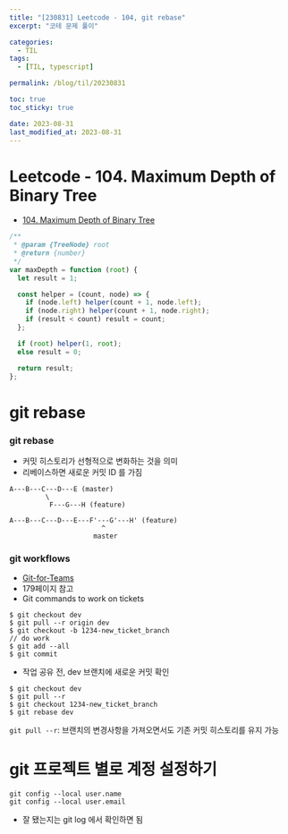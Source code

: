 ```yaml
---
title: "[230831] Leetcode - 104, git rebase"
excerpt: "코테 문제 풀이"

categories:
  - TIL
tags:
  - [TIL, typescript]

permalink: /blog/til/20230831

toc: true
toc_sticky: true

date: 2023-08-31
last_modified_at: 2023-08-31
---
```


# Leetcode - 104. Maximum Depth of Binary Tree

- [104. Maximum Depth of Binary Tree](https://leetcode.com/problems/maximum-depth-of-binary-tree/?envType=study-plan-v2&envId=top-interview-150)

```js
/**
 * @param {TreeNode} root
 * @return {number}
 */
var maxDepth = function (root) {
  let result = 1;

  const helper = (count, node) => {
    if (node.left) helper(count + 1, node.left);
    if (node.right) helper(count + 1, node.right);
    if (result < count) result = count;
  };

  if (root) helper(1, root);
  else result = 0;

  return result;
};
```

# git rebase
### git rebase
- 커밋 히스토리가 선형적으로 변화하는 것을 의미
- 리베이스하면 새로운 커밋 ID 를 가짐
```
A---B---C---D---E (master)
         \
          F---G---H (feature)
```
```
A---B---C---D---E---F'---G'---H' (feature)
                       ^
                     master
```

### git workflows
- [Git-for-Teams](https://pepa.holla.cz/wp-content/uploads/2016/01/Git-for-Teams.pdf)
- 179페이지 참고
- Git commands to work on tickets

```
$ git checkout dev
$ git pull --r origin dev
$ git checkout -b 1234-new_ticket_branch
// do work
$ git add --all
$ git commit
```

- 작업 공유 전, dev 브랜치에 새로운 커밋 확인

```
$ git checkout dev
$ git pull --r
$ git checkout 1234-new_ticket_branch
$ git rebase dev
```
`git pull --r`: 브랜치의 변경사항을 가져오면서도 기존 커밋 히스토리를 유지 가능


# git 프로젝트 별로 계정 설정하기
```
git config --local user.name
git config --local user.email
```
- 잘 됐는지는 git log 에서 확인하면 됨